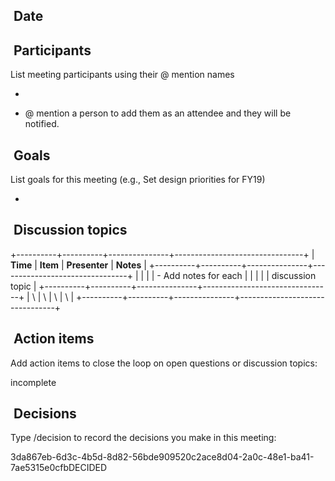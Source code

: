 ##  Date

##  Participants

List meeting participants using their @ mention names

- 

- @ mention a person to add them as an attendee and they will be
  notified.

##  Goals

List goals for this meeting (e.g., Set design priorities for FY19)

- 

##  Discussion topics

+----------+----------+---------------+--------------------------------+
| **Time** | **Item** | **Presenter** | **Notes**                      |
+----------+----------+---------------+--------------------------------+
|          |          |               | - Add notes for each           |
|          |          |               |   discussion topic             |
+----------+----------+---------------+--------------------------------+
| \        | \        | \             | \                              |
+----------+----------+---------------+--------------------------------+

##  Action items

Add action items to close the loop on open questions or discussion
topics:

incomplete

##  Decisions

Type /decision to record the decisions you make in this meeting:

3da867eb-6d3c-4b5d-8d82-56bde909520c2ace8d04-2a0c-48e1-ba41-7ae5315e0cfbDECIDED
